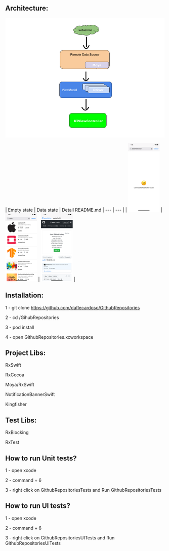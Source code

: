 ## Architecture:

<img src="https://raw.githubusercontent.com/daflecardoso/GithubRepositories/master/GithubRepositories/final-architecture.png">


| Empty state   | Data state | Detail README.md
| ---    | ---       |
| <img src="https://raw.githubusercontent.com/daflecardoso/GithubRepositories/master/GithubRepositories/empty_state_screen_shot.png" width="100">  |   <img src="https://raw.githubusercontent.com/daflecardoso/GithubRepositories/master/GithubRepositories/data_state_screen_shot.png" width="100">  |  <img src="https://raw.githubusercontent.com/daflecardoso/GithubRepositories/master/GithubRepositories/detail_screen_shot.png" width="100">  |


## Installation:

1 - git clone https://github.com/daflecardoso/GithubRepositories

2 - cd /GihubRepositories

3 - pod install

4 - open GithubRepositories.xcworkspace

## Project Libs:

  RxSwift

  RxCocoa

  Moya/RxSwift

  NotificationBannerSwift

  Kingfisher

## Test Libs:

  RxBlocking

  RxTest

## How to run Unit tests?

1 - open xcode

2 - command + 6

3 - right click on GithubRepositoriesTests and Run GithubRepositoriesTests

## How to run UI tests?

1 - open xcode

2 - command + 6

3 - right click on GithubRepositoriesUITests and Run GithubRepositoriesUITests

